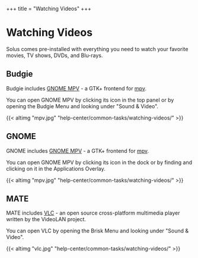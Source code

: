 +++
title = "Watching Videos"
+++
# Watching Videos

Solus comes pre-installed with everything you need to watch your favorite movies, TV shows, DVDs, and Blu-rays.

## Budgie

Budgie includes [GNOME MPV](https://gnome-mpv.github.io/) - a GTK+ frontend for [mpv](https://mpv.io/).

You can open GNOME MPV by clicking its icon in the top panel or by opening the Budgie Menu and looking under "Sound & Video".

{{< altimg "mpv.jpg" "help-center/common-tasks/watching-videos/" >}}

## GNOME

GNOME includes [GNOME MPV](https://gnome-mpv.github.io/) - a GTK+ frontend for [mpv](https://mpv.io/).

You can open GNOME MPV by clicking its icon in the dock or by finding and clicking on it in the Applications Overlay.

{{< altimg "mpv.jpg" "help-center/common-tasks/watching-videos/" >}}

## MATE

MATE includes [VLC](https://www.videolan.org/vlc/) - an open source cross-platform multimedia player written by the VideoLAN project.

You can open VLC by opening the Brisk Menu and looking under "Sound & Video".

{{< altimg "vlc.jpg" "help-center/common-tasks/watching-videos/" >}}
